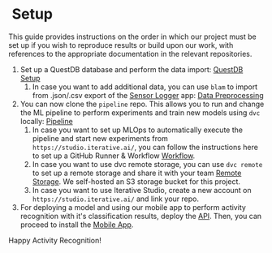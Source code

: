 
#  Setup

This guide provides instructions on the order in which our project must be set up if you wish to reproduce results or build upon our work, with references to the appropriate documentation in the relevant repositories.

1. Set up a QuestDB database and perform the data import: [QuestDB Setup](https://github.com/Sensor-Based-Activity-Recognition/docs/blob/main/Datenbank.md)
   1. In case you want to add additional data, you can use `blam` to import from .json/.csv export of the [Sensor Logger](https://www.tszheichoi.com/sensorlogger) app: [Data Preprocessing](https://github.com/Sensor-Based-Activity-Recognition/blam)
2. You can now clone the `pipeline` repo. This allows you to run and change the ML pipeline to perform experiments and train new models using `dvc` locally: [Pipeline](https://github.com/Sensor-Based-Activity-Recognition/pipelines)
   1. In case you want to set up MLOps to automatically execute the pipeline and start new experiments from `https://studio.iterative.ai/`, you can follow the instructions here to set up a GitHub Runner & Workflow [Workflow](https://github.com/Sensor-Based-Activity-Recognition/pipelines/blob/main/.github/workflows/README.md).
   2. In case you want to use dvc remote storage, you can use `dvc remote` to set up a remote storage and share it with your team [Remote Storage](https://dvc.org/doc/command-reference/remote). We self-hosted an S3 storage bucket for this project.
   3. In case you want to use Iterative Studio, create a new account on `https://studio.iterative.ai/` and link your repo.
3. For deploying a model and using our mobile app to perform activity recognition with it's classification results, deploy the [API](https://github.com/Sensor-Based-Activity-Recognition/api). Then, you can proceed to install the [Mobile App](https://github.com/Sensor-Based-Activity-Recognition/mobile-app).

Happy Activity Recognition!
